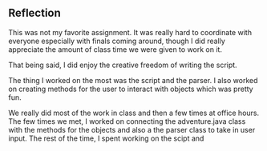 ## Reflection

This was not my favorite assignment. It was really hard to coordinate with everyone especially with finals coming around, though I did really appreciate the amount of class time we were given to work on it. 

That being said, I did enjoy the creative freedom of writing the script.

The thing I worked on the most was the script and the parser. I also worked on creating methods for the user to interact with objects which was pretty fun. 

We really did most of the work in class and then a few times at office hours. The few times we met, I worked on connecting the adventure.java class with the methods for the objects and also a the parser class to take in user input. The rest of the time, I spent working on the scipt and 